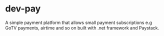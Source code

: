 # dev-pay
A simple payment platform that allows small payment subscriptions e.g GoTV payments, airtime and so on built with .net framework and Paystack.
